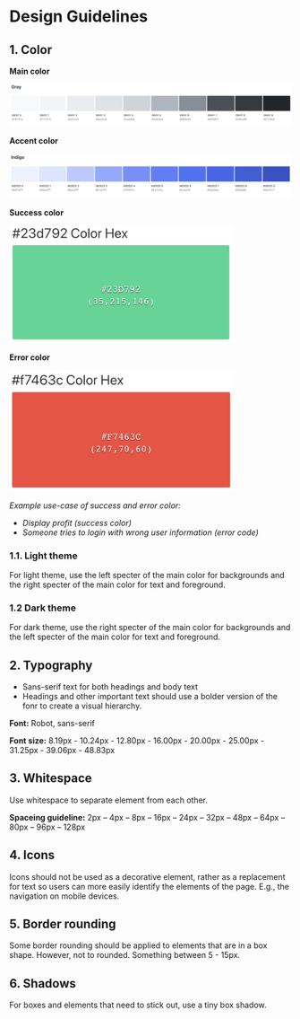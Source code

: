 # Design Guidelines

## 1. Color

**Main color**

![main color](./img/main-color.png "Main color")

**Accent color**

![accent color](./img/accent-color.png "Accent color")

**Success color**

<img src="./img/success-color.png" alt="success color" width="400"/>

**Error color**

<img src="./img/error-color.png" alt="error color" width="400"/>

<em>Example use-case of success and error color:

- Display profit (success color)
- Someone tries to login with wrong user information (error code)</em>

### 1.1. Light theme

For light theme, use the left specter of the main color for backgrounds and the right specter of the main color for text and foreground.

### 1.2 Dark theme

For dark theme, use the right specter of the main color for backgrounds and the left specter of the main color for text and foreground.

## 2. Typography

- Sans-serif text for both headings and body text
- Headings and other important text should use a bolder version of the fonr to create a visual hierarchy.

**Font:** Robot, sans-serif

**Font size:** 8.19px - 10.24px - 12.80px - 16.00px - 20.00px - 25.00px - 31.25px - 39.06px - 48.83px

## 3. Whitespace

Use whitespace to separate element from each other.

**Spaceing guideline:** 2px – 4px – 8px – 16px – 24px – 32px – 48px – 64px – 80px – 96px – 128px

## 4. Icons

Icons should not be used as a decorative element, rather as a replacement for text so users can more easily identify the elements of the page. E.g., the navigation on mobile devices.

## 5. Border rounding

Some border rounding should be applied to elements that are in a box shape. However, not to rounded. Something between 5 - 15px.

## 6. Shadows

For boxes and elements that need to stick out, use a tiny box shadow.

